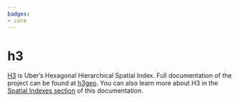 ```yaml
---
badges:
- core
---
```

# h3

[H3](https://eng.uber.com/h3/) is Uber’s Hexagonal Hierarchical Spatial Index. Full documentation of the project can be found at [h3geo](https://h3geo.org/docs). You can also learn more about H3 in the [Spatial Indexes section](https://docs.carto.com/data-and-analysis/analytics-toolbox-for-snowflake/key-concepts/spatial-indexes#h3) of this documentation.
